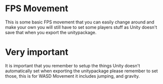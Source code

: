 # FPS Movement
This is some basic FPS movement that you can easily change around and make your own you will still have to set some players stuff as Unity doesn't save that when you export the unitypackage.
# Very important
It is important that you remember to setup the things Unity doesn't automatically set when exporting the unitypackage please remember to set those, this is for WASD Movement it includes jumping, and gravity.
